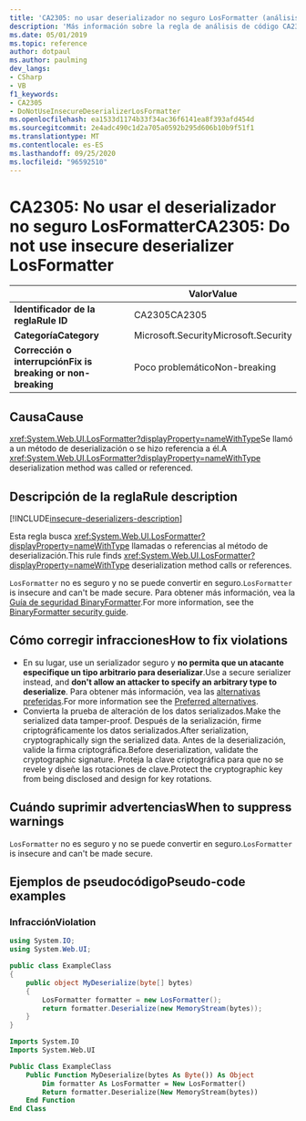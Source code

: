 ```yaml
---
title: 'CA2305: no usar deserializador no seguro LosFormatter (análisis de código)'
description: 'Más información sobre la regla de análisis de código CA2305: no usar deserializador no seguro LosFormatter'
ms.date: 05/01/2019
ms.topic: reference
author: dotpaul
ms.author: paulming
dev_langs:
- CSharp
- VB
f1_keywords:
- CA2305
- DoNotUseInsecureDeserializerLosFormatter
ms.openlocfilehash: ea1533d1174b33f34ac36f6141ea8f393afd454d
ms.sourcegitcommit: 2e4adc490c1d2a705a0592b295d606b10b9f51f1
ms.translationtype: MT
ms.contentlocale: es-ES
ms.lasthandoff: 09/25/2020
ms.locfileid: "96592510"
---
```

# <a name="ca2305-do-not-use-insecure-deserializer-losformatter"></a><span data-ttu-id="215d6-103">CA2305: No usar el deserializador no seguro LosFormatter</span><span class="sxs-lookup"><span data-stu-id="215d6-103">CA2305: Do not use insecure deserializer LosFormatter</span></span>

| | <span data-ttu-id="215d6-104">Valor</span><span class="sxs-lookup"><span data-stu-id="215d6-104">Value</span></span> |
|-|-|
| <span data-ttu-id="215d6-105">**Identificador de la regla**</span><span class="sxs-lookup"><span data-stu-id="215d6-105">**Rule ID**</span></span> |<span data-ttu-id="215d6-106">CA2305</span><span class="sxs-lookup"><span data-stu-id="215d6-106">CA2305</span></span>|
| <span data-ttu-id="215d6-107">**Categoría**</span><span class="sxs-lookup"><span data-stu-id="215d6-107">**Category**</span></span> |<span data-ttu-id="215d6-108">Microsoft.Security</span><span class="sxs-lookup"><span data-stu-id="215d6-108">Microsoft.Security</span></span>|
| <span data-ttu-id="215d6-109">**Corrección o interrupción**</span><span class="sxs-lookup"><span data-stu-id="215d6-109">**Fix is breaking or non-breaking**</span></span> |<span data-ttu-id="215d6-110">Poco problemático</span><span class="sxs-lookup"><span data-stu-id="215d6-110">Non-breaking</span></span>|

## <a name="cause"></a><span data-ttu-id="215d6-111">Causa</span><span class="sxs-lookup"><span data-stu-id="215d6-111">Cause</span></span>

<span data-ttu-id="215d6-112"><xref:System.Web.UI.LosFormatter?displayProperty=nameWithType>Se llamó a un método de deserialización o se hizo referencia a él.</span><span class="sxs-lookup"><span data-stu-id="215d6-112">A <xref:System.Web.UI.LosFormatter?displayProperty=nameWithType> deserialization method was called or referenced.</span></span>

## <a name="rule-description"></a><span data-ttu-id="215d6-113">Descripción de la regla</span><span class="sxs-lookup"><span data-stu-id="215d6-113">Rule description</span></span>

[!INCLUDE[insecure-deserializers-description](~/includes/code-analysis/insecure-deserializers-description.md)]

<span data-ttu-id="215d6-114">Esta regla busca <xref:System.Web.UI.LosFormatter?displayProperty=nameWithType> llamadas o referencias al método de deserialización.</span><span class="sxs-lookup"><span data-stu-id="215d6-114">This rule finds <xref:System.Web.UI.LosFormatter?displayProperty=nameWithType> deserialization method calls or references.</span></span>

<span data-ttu-id="215d6-115">`LosFormatter` no es seguro y no se puede convertir en seguro.</span><span class="sxs-lookup"><span data-stu-id="215d6-115">`LosFormatter` is insecure and can't be made secure.</span></span> <span data-ttu-id="215d6-116">Para obtener más información, vea la [Guía de seguridad BinaryFormatter](../../../standard/serialization/binaryformatter-security-guide.md).</span><span class="sxs-lookup"><span data-stu-id="215d6-116">For more information, see the [BinaryFormatter security guide](../../../standard/serialization/binaryformatter-security-guide.md).</span></span>

## <a name="how-to-fix-violations"></a><span data-ttu-id="215d6-117">Cómo corregir infracciones</span><span class="sxs-lookup"><span data-stu-id="215d6-117">How to fix violations</span></span>

- <span data-ttu-id="215d6-118">En su lugar, use un serializador seguro y **no permita que un atacante especifique un tipo arbitrario para deserializar**.</span><span class="sxs-lookup"><span data-stu-id="215d6-118">Use a secure serializer instead, and **don't allow an attacker to specify an arbitrary type to deserialize**.</span></span> <span data-ttu-id="215d6-119">Para obtener más información, vea las [alternativas preferidas](../../../standard/serialization/binaryformatter-security-guide.md#preferred-alternatives).</span><span class="sxs-lookup"><span data-stu-id="215d6-119">For more information see the [Preferred alternatives](../../../standard/serialization/binaryformatter-security-guide.md#preferred-alternatives).</span></span>
- <span data-ttu-id="215d6-120">Convierta la prueba de alteración de los datos serializados.</span><span class="sxs-lookup"><span data-stu-id="215d6-120">Make the serialized data tamper-proof.</span></span> <span data-ttu-id="215d6-121">Después de la serialización, firme criptográficamente los datos serializados.</span><span class="sxs-lookup"><span data-stu-id="215d6-121">After serialization, cryptographically sign the serialized data.</span></span> <span data-ttu-id="215d6-122">Antes de la deserialización, valide la firma criptográfica.</span><span class="sxs-lookup"><span data-stu-id="215d6-122">Before deserialization, validate the cryptographic signature.</span></span> <span data-ttu-id="215d6-123">Proteja la clave criptográfica para que no se revele y diseñe las rotaciones de clave.</span><span class="sxs-lookup"><span data-stu-id="215d6-123">Protect the cryptographic key from being disclosed and design for key rotations.</span></span>

## <a name="when-to-suppress-warnings"></a><span data-ttu-id="215d6-124">Cuándo suprimir advertencias</span><span class="sxs-lookup"><span data-stu-id="215d6-124">When to suppress warnings</span></span>

<span data-ttu-id="215d6-125">`LosFormatter` no es seguro y no se puede convertir en seguro.</span><span class="sxs-lookup"><span data-stu-id="215d6-125">`LosFormatter` is insecure and can't be made secure.</span></span>

## <a name="pseudo-code-examples"></a><span data-ttu-id="215d6-126">Ejemplos de pseudocódigo</span><span class="sxs-lookup"><span data-stu-id="215d6-126">Pseudo-code examples</span></span>

### <a name="violation"></a><span data-ttu-id="215d6-127">Infracción</span><span class="sxs-lookup"><span data-stu-id="215d6-127">Violation</span></span>

```csharp
using System.IO;
using System.Web.UI;

public class ExampleClass
{
    public object MyDeserialize(byte[] bytes)
    {
        LosFormatter formatter = new LosFormatter();
        return formatter.Deserialize(new MemoryStream(bytes));
    }
}
```

```vb
Imports System.IO
Imports System.Web.UI

Public Class ExampleClass
    Public Function MyDeserialize(bytes As Byte()) As Object
        Dim formatter As LosFormatter = New LosFormatter()
        Return formatter.Deserialize(New MemoryStream(bytes))
    End Function
End Class
```
